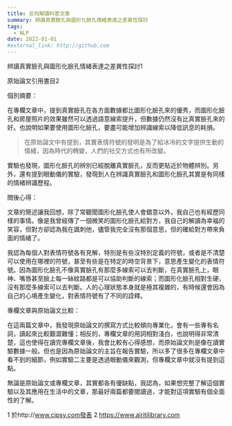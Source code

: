 ```yaml
---
title: 反向解讀科普文章
summary: 辨讀真實臉孔與圖形化臉孔情緒表達之差異性探討 
tags:
  - NLP
date: 2022-01-01
#external_link: http://github.com
---
```


辨讀真實臉孔與圖形化臉孔情緒表達之差異性探討1

原始論文引用書目2

個別摘要：

在專欄文章中，提到真實臉孔在各方面數據都比圖形化臉孔來的優秀，而圖形化臉孔和房屋照片的效果雖然可以透過語意線索提升，但數據仍然沒有比真實臉孔來的好。也說明如果要使用圖形化臉孔，要盡可能增加辨識線索以降低訊息的耗損。

>在原始論文中有提到，其實表情符號的發明是為了給冰冷的文字提供生動的情緒，因為時代的轉變，人們的社交方式也有所改變。

實驗也發現，圖形化臉孔的辨別已經脫離真實臉孔，反而更貼近於物體辨別。另外，還有提到眼動儀的實驗，發現到人在辨識真實臉孔和圖形化臉孔其實是有同樣的情緒辨識歷程。

閲後心得：

文章的簡述讓我回想，除了常聽聞圖形化臉孔使人會錯意以外，我自己也有經歷同樣的事情。像是我曾經傳了一個微笑的圖形化臉孔給對方，我自己的解讀為幸福的笑容，但對方卻認為我在諷刺他，儘管我完全沒有那個意思，但的確給對方帶來負面的情緒了。

我認為每個人對表情符號各有見解，特別是有些沒特別定義的符號，或者是不清楚可以使用在哪裡的符號，甚至有些是在特定的時空背景下，意思產生變化的表情符號。因為圖形化臉孔不像真實臉孔有那麼多線索可以去判斷，在真實臉孔上，眼神、嘴唇甚至臉上每一絲紋路都是可以協助判斷的線索；而圖形化臉孔相對生硬，沒有那麼多線索可以去判斷。人的心理狀態本身就是極其複雜的，有時候還會因為自己的心境產生變化，對表情符號有了不同的詮釋。

專欄文章與原始論文比較：

在這兩篇文章中，我發現原始論文的撰寫方式比較傾向專業化，會有一些專有名詞，讀起來比較艱澀難懂；相反的，專欄文章的用詞相對淺白，也說明得非常清楚，這也使得在讀完專欄文章後，我會比較有心得感想，而原始論文則是像在讀實驗數據一般。但也是因為原始論文的主旨在報告實驗，所以多了很多在專欄文章中看不到的細節，例如實驗二主要是透過眼動儀來觀測，但專欄文章中就沒有提到這點。

無論是原始論文或專欄文章，其實都各有優缺點，我認為，如果想完整了解這個實驗以及其應用在生活中的文章，那最好兩篇都要閱讀過，才能對這項實驗有個全面性的了解。

 1 於http://www.cjpsy.com發表
 2 https://www.airitilibrary.com



